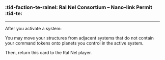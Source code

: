 ### :ti4-faction-te-ralnel: __Ral Nel Consortium – Nano-link Permit__ :ti4-te:

---
After you activate a system:

You may move your structures from adjacent systems that do not contain your command tokens onto planets you control in the active system.

Then, return this card to the Ral Nel player.
